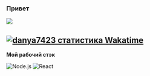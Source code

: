 ### Привет

<img src="https://github-readme-stats.vercel.app/api?username=jsonusser&show_icons=true&count_private=true&theme=graywhite">

[![danya7423 статистика Wakatime](https://github-readme-stats.vercel.app/api/wakatime?username=danya7423)](https://wakatime.com/@danya7423)
---

**Мой рабочий стэк**

![Node.js](https://img.shields.io/badge/-Node.js-339933?logo=Node.js&logoColor=white&link=https://nodejs.org&style=for-the-badge)
![React](https://img.shields.io/badge/-React-61D3FB?logo=React&logoColor=white&link=https://reactjs.org/&style=for-the-badge)


<!--
**jsonusser/jsonusser** is a ✨ _special_ ✨ repository because its `README.md` (this file) appears on your GitHub profile.

Here are some ideas to get you started:

- 🔭 I’m currently working on ...
- 🌱 I’m currently learning ...
- 👯 I’m looking to collaborate on ...
- 🤔 I’m looking for help with ...
- 💬 Ask me about ...
- 📫 How to reach me: ...
- 😄 Pronouns: ...
- ⚡ Fun fact: ...
-->
